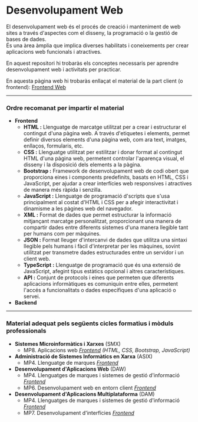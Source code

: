 # Desenvolupament Web

El desenvolupament web és el procés de creació i manteniment de web sites a través d'aspectes com el disseny, la programació o la gestió de bases de dades. <br>
És una àrea àmplia que implica diverses habilitats i coneixements per crear aplicacions web funcionals i atractives.

En aquest repositori hi trobaràs els conceptes necessaris per aprendre desenvolupament web i activitats per practicar.

En aquesta pàgina web hi trobaràs enllaçat el material de la part client (o frontend): <a href="https://sites.google.com/xtec.cat/frontend-web-tutorial" target="_blank">Frontend Web</a>

---

### Ordre recomanat per impartir el material

  - **Frontend** <a name="frontend"></a>
    - **HTML :** Llenguatge de marcatge utilitzat per a crear i estructurar el contingut d'una pàgina web. A través d'etiquetes i elements, permet definir diversos elements d'una pàgina web, com ara text, imatges, enllaços, formularis, etc.
    - **CSS :** Llenguatge utilitzat per estilitzar i donar format al contingut HTML d'una pàgina web, permetent controlar l'aparença visual, el disseny i la disposició dels elements a la pàgina.
    - **Bootstrap :** Framework de desenvolupament web de codi obert que proporciona eines i components predefinits, basats en HTML, CSS i JavaScript, per ajudar a crear interfícies web responsives i atractives de manera més ràpida i senzilla.
    - **JavaScript :** Llenguatge de programació d'scripts que s'usa principalment al costat d'HTML i CSS per a afegir interactivitat i dinamisme a les pàgines web del navegador.
    - **XML :** Format de dades que permet estructurar la informació mitjançant marcatge personalitzat, proporcionant una manera de compartir dades entre diferents sistemes d'una manera llegible tant per humans com per màquines.
    - **JSON :** Format lleuger d'intercanvi de dades que utilitza una sintaxi llegible pels humans i fàcil d'interpretar per les màquines, sovint utilitzat per transmetre dades estructurades entre un servidor i un client web.
    - **TypeScript :** Llenguatge de programació que és una extensió de JavaScript, afegint tipus estàtics opcional i altres característiques.
    - **API :** Conjunt de protocols i eines que permeten que diferents aplicacions informàtiques es comuniquin entre elles, permetent l'accés a funcionalitats o dades específiques d'una aplicació o servei.
  - **Backend** <a name="backend"></a>

---

### Material adequat pels següents cicles formatius i mòduls professionals

  - **Sistemes Microinformàtics i Xarxes** (SMX)  
     - MP8. Aplicacions web [*Frontend*](#frontend) *(HTML, CSS, Bootstrap, JavaScript)*
  - **Administració de Sistemes Informàtics en Xarxa** (ASIX)  
     - MP4. Llenguatge de marques [*Frontend*](#frontend)
  - **Desenvolupament d'Aplicacions Web** (DAW)  
     - MP4. Llenguatges de marques i sistemes de gestió d'informació [*Frontend*](#frontend)
     - MP6. Desenvolupament web en entorn client [*Frontend*](#frontend)
  - **Desenvolupament d'Aplicacions Multiplataforma** (DAM)  
     - MP4. Llenguatges de marques i sistemes de gestió d'informació [*Frontend*](#frontend)
     - MP7. Desenvolupament d'interfícies [*Frontend*](#frontend)
